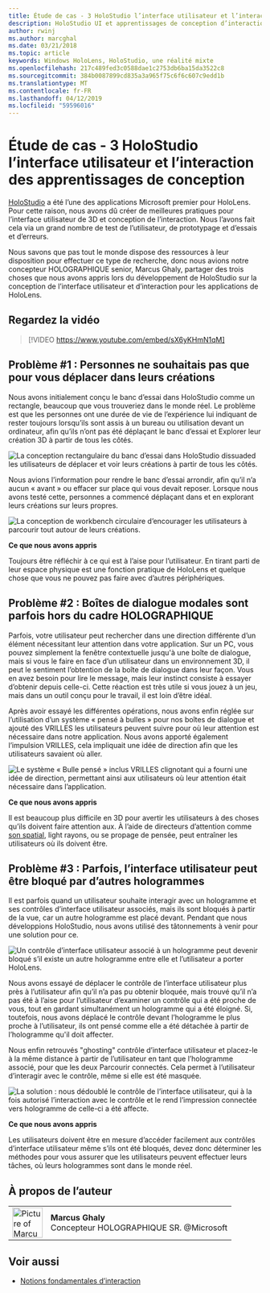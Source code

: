 ```yaml
---
title: Étude de cas - 3 HoloStudio l’interface utilisateur et l’interaction des apprentissages de conception
description: HoloStudio UI et apprentissages de conception d’interaction
author: rwinj
ms.author: marcghal
ms.date: 03/21/2018
ms.topic: article
keywords: Windows HoloLens, HoloStudio, une réalité mixte
ms.openlocfilehash: 217c489fed3c0588dae1c2753db6ba15da3522c8
ms.sourcegitcommit: 384b0087899cd835a3a965f75c6f6c607c9edd1b
ms.translationtype: MT
ms.contentlocale: fr-FR
ms.lasthandoff: 04/12/2019
ms.locfileid: "59596016"
---
```

# <a name="case-study---3-holostudio-ui-and-interaction-design-learnings"></a>Étude de cas - 3 HoloStudio l’interface utilisateur et l’interaction des apprentissages de conception

[HoloStudio](https://www.youtube.com/watch?v=BRIJG0x_We8) a été l’une des applications Microsoft premier pour HoloLens. Pour cette raison, nous avons dû créer de meilleures pratiques pour l’interface utilisateur de 3D et conception de l’interaction. Nous l’avons fait cela via un grand nombre de test de l’utilisateur, de prototypage et d’essais et d’erreurs.

Nous savons que pas tout le monde dispose des ressources à leur disposition pour effectuer ce type de recherche, donc nous avions notre concepteur HOLOGRAPHIQUE senior, Marcus Ghaly, partager des trois choses que nous avons appris lors du développement de HoloStudio sur la conception de l’interface utilisateur et d’interaction pour les applications de HoloLens.

## <a name="watch-the-video"></a>Regardez la vidéo

>[!VIDEO https://www.youtube.com/embed/sX6yKHmN1qM]

## <a name="problem-1-people-didnt-want-to-move-around-their-creations"></a>Problème #1 : Personnes ne souhaitais pas que pour vous déplacer dans leurs créations

Nous avons initialement conçu le banc d’essai dans HoloStudio comme un rectangle, beaucoup que vous trouveriez dans le monde réel. Le problème est que les personnes ont une durée de vie de l’expérience lui indiquant de rester toujours lorsqu’ils sont assis à un bureau ou utilisation devant un ordinateur, afin qu’ils n’ont pas été déplaçant le banc d’essai et Explorer leur création 3D à partir de tous les côtés.

![La conception rectangulaire du banc d’essai dans HoloStudio dissuaded les utilisateurs de déplacer et voir leurs créations à partir de tous les côtés.](images/rectangular-workbench-500px.jpg)

Nous avions l’information pour rendre le banc d’essai arrondir, afin qu’il n’a aucun « avant » ou effacer sur place qui vous devait reposer. Lorsque nous avons testé cette, personnes a commencé déplaçant dans et en explorant leurs créations sur leurs propres.

![La conception de workbench circulaire d’encourager les utilisateurs à parcourir tout autour de leurs créations.](images/circular-workbench-500px.jpg)

**Ce que nous avons appris**

Toujours être réfléchir à ce qui est à l’aise pour l’utilisateur. En tirant parti de leur espace physique est une fonction pratique de HoloLens et quelque chose que vous ne pouvez pas faire avec d’autres périphériques.

## <a name="problem-2-modal-dialogs-are-sometimes-out-of-the-holographic-frame"></a>Problème #2 : Boîtes de dialogue modales sont parfois hors du cadre HOLOGRAPHIQUE

Parfois, votre utilisateur peut rechercher dans une direction différente d’un élément nécessitant leur attention dans votre application. Sur un PC, vous pouvez simplement la fenêtre contextuelle jusqu'à une boîte de dialogue, mais si vous le faire en face d’un utilisateur dans un environnement 3D, il peut le sentiment l’obtention de la boîte de dialogue dans leur façon. Vous en avez besoin pour lire le message, mais leur instinct consiste à essayer d’obtenir depuis celle-ci. Cette réaction est très utile si vous jouez à un jeu, mais dans un outil conçu pour le travail, il est loin d’être idéal.

Après avoir essayé les différentes opérations, nous avons enfin réglée sur l’utilisation d’un système « pensé à bulles » pour nos boîtes de dialogue et ajouté des VRILLES les utilisateurs peuvent suivre pour où leur attention est nécessaire dans notre application. Nous avons apporté également l’impulsion VRILLES, cela impliquait une idée de direction afin que les utilisateurs savaient où aller.

![Le système « Bulle pensé » inclus VRILLES clignotant qui a fourni une idée de direction, permettant ainsi aux utilisateurs où leur attention était nécessaire dans l’application.](images/thought-bubble-500px.jpg)

**Ce que nous avons appris**

Il est beaucoup plus difficile en 3D pour avertir les utilisateurs à des choses qu’ils doivent faire attention aux. À l’aide de directeurs d’attention comme [son spatial](spatial-sound.md), light rayons, ou se propage de pensée, peut entraîner les utilisateurs où ils doivent être.

## <a name="problem-3-sometimes-ui-can-get-blocked-by-other-holograms"></a>Problème #3 : Parfois, l’interface utilisateur peut être bloqué par d’autres hologrammes

Il est parfois quand un utilisateur souhaite interagir avec un hologramme et ses contrôles d’interface utilisateur associés, mais ils sont bloqués à partir de la vue, car un autre hologramme est placé devant. Pendant que nous développions HoloStudio, nous avons utilisé des tâtonnements à venir pour une solution pour ce.

![Un contrôle d’interface utilisateur associé à un hologramme peut devenir bloqué s’il existe un autre hologramme entre elle et l’utilisateur a porter HoloLens.](images/ui-blocked-500px.jpg)

Nous avons essayé de déplacer le contrôle de l’interface utilisateur plus près à l’utilisateur afin qu’il n’a pas pu obtenir bloquée, mais trouvé qu’il n’a pas été à l’aise pour l’utilisateur d’examiner un contrôle qui a été proche de vous, tout en gardant simultanément un hologramme qui a été éloigné. Si, toutefois, nous avons déplacé le contrôle devant l’hologramme le plus proche à l’utilisateur, ils ont pensé comme elle a été détachée à partir de l’hologramme qu'il doit affecter.

Nous enfin retrouvés "ghosting" contrôle d’interface utilisateur et placez-le à la même distance à partir de l’utilisateur en tant que l’hologramme associé, pour que les deux Parcourir connectés. Cela permet à l’utilisateur d’interagir avec le contrôle, même si elle est été masquée.

![La solution : nous dédoublé le contrôle de l’interface utilisateur, qui à la fois autorisé l’interaction avec le contrôle et le rend l’impression connectée vers hologramme de celle-ci a été affecte.](images/ghosting-ui-500px.jpg)

**Ce que nous avons appris**

Les utilisateurs doivent être en mesure d’accéder facilement aux contrôles d’interface utilisateur même s’ils ont été bloqués, devez donc déterminer les méthodes pour vous assurer que les utilisateurs peuvent effectuer leurs tâches, où leurs hologrammes sont dans le monde réel.

## <a name="about-the-author"></a>À propos de l’auteur

<table style="border-collapse:collapse">
<tr>
<td style="border-style: none" width="60"><img alt="Picture of Marcus Ghaly" width="60" height="60" src="images/marcus-ghaly-200px.jpg"></td>
<td style="border-style: none"><b>Marcus Ghaly</b><br>Concepteur HOLOGRAPHIQUE SR. @Microsoft</td>
</tr>
</table>

## <a name="see-also"></a>Voir aussi
* [Notions fondamentales d’interaction](interaction-fundamentals.md)

 
